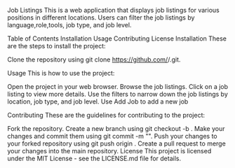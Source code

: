 Job Listings
This is a web application that displays job listings for various positions in different locations. Users can filter the job listings by language,role,tools, job type, and job level.

Table of Contents
Installation
Usage
Contributing
License
Installation
These are the steps to install the project:

Clone the repository using git clone https://github.com/<username>/<repository>.git.

Usage
This is how to use the project:

Open the project in your web browser.
Browse the job listings.
Click on a job listing to view more details.
Use the filters to narrow down the job listings by location, job type, and job level.
Use Add Job to add a new job

Contributing
These are the guidelines for contributing to the project:

Fork the repository.
Create a new branch using git checkout -b <branch-name>.
Make your changes and commit them using git commit -m "<commit-message>".
Push your changes to your forked repository using git push origin <branch-name>.
Create a pull request to merge your changes into the main repository.
License
This project is licensed under the MIT License - see the LICENSE.md file for details.
